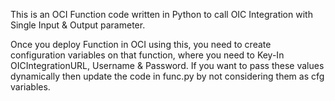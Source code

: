 This is an OCI Function code written in Python to call OIC Integration with Single Input & Output parameter.

Once you deploy Function in OCI using this, you need to create configuration variables on that function, where you need to Key-In OICIntegrationURL, Username & Password.
If you want to pass these values dynamically then update the code in func.py by not considering them as cfg variables.
